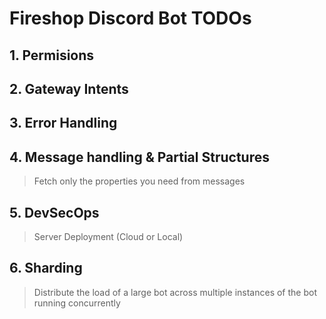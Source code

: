 # Fireshop Discord Bot TODOs

## **1. Permisions**

## **2. Gateway Intents**

## **3. Error Handling**

## **4. Message handling & Partial Structures**

> Fetch only the properties you need from messages

## **5. DevSecOps**

> Server Deployment (Cloud or Local)

## **6. Sharding**

> Distribute the load of a large bot across multiple instances of the bot running concurrently
